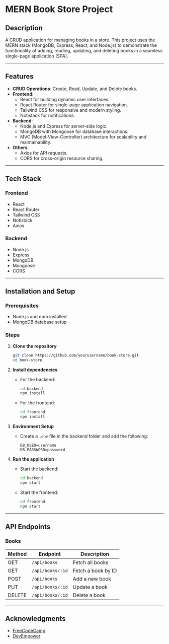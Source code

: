# MERN Book Store Project

## Description
A CRUD application for managing books in a store. This project uses the MERN stack (MongoDB, Express, React, and Node.js) to demonstrate the functionality of adding, reading, updating, and deleting books in a seamless single-page application (SPA).

---

## Features
- **CRUD Operations**: Create, Read, Update, and Delete books.
- **Frontend**:
  - React for building dynamic user interfaces.
  - React Router for single-page application navigation.
  - Tailwind CSS for responsive and modern styling.
  - Notistack for notifications.
- **Backend**:
  - Node.js and Express for server-side logic.
  - MongoDB with Mongoose for database interactions.
  - MVC (Model-View-Controller) architecture for scalability and maintainability.
- **Others**:
  - Axios for API requests.
  - CORS for cross-origin resource sharing.

---

## Tech Stack

### Frontend
- React
- React Router
- Tailwind CSS
- Notistack
- Axios

### Backend
- Node.js
- Express
- MongoDB
- Mongoose
- CORS

---

## Installation and Setup

### Prerequisites
- Node.js and npm installed
- MongoDB database setup

### Steps
1. **Clone the repository**
   ```bash
   git clone https://github.com/yourusername/book-store.git
   cd book-store
   ```

2. **Install dependencies**
   - For the backend:
     ```bash
     cd backend
     npm install
     ```
   - For the frontend:
     ```bash
     cd frontend
     npm install
     ```

3. **Environment Setup**
   - Create a `.env` file in the backend folder and add the following:
     ```env
     DB_USER=username
     DB_PASSWORD=password
     ```

4. **Run the application**
   - Start the backend:
     ```bash
     cd backend
     npm start
     ```
   - Start the frontend:
     ```bash
     cd frontend
     npm start
     ```

---



## API Endpoints

### Books
| Method | Endpoint         | Description        |
|--------|------------------|--------------------|
| GET    | `/api/books`     | Fetch all books    |
| GET    | `/api/books/:id` | Fetch a book by ID |
| POST   | `/api/books`     | Add a new book     |
| PUT    | `/api/books/:id` | Update a book      |
| DELETE | `/api/books/:id` | Delete a book      |

---


## Acknowledgments
- [FreeCodeCamp](https://www.youtube.com/@freecodecamp)
- [DevEmpower](https://www.youtube.com/@DevEmpower)

